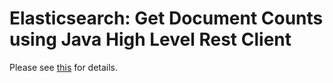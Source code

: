 # Elasticsearch: Get Document Counts using Java High Level Rest Client

Please see [this](https://imteyazahmad.com/elasticsearch-searching-using-java-high-level-rest-client/) for details. 